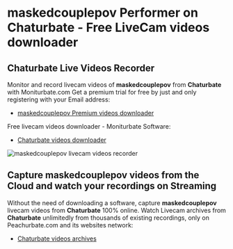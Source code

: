 # maskedcouplepov Performer on Chaturbate - Free LiveCam videos downloader

## Chaturbate Live Videos Recorder

Monitor and record livecam videos of **maskedcouplepov** from **Chaturbate** with Moniturbate.com
Get a premium trial for free by just and only registering with your Email address:
* [maskedcouplepov Premium videos downloader](https://moniturbate.com/request-demo-licence-key.html)

Free livecam videos downloader - Moniturbate Software:
* [Chaturbate videos downloader](https://moniturbate.com/moniturbate-download-software.html)

![maskedcouplepov livecam videos recorder](https://peachurnet.com/templates/moniturbate-software.png)


## Capture maskedcouplepov videos from the Cloud and watch your recordings on Streaming

Without the need of downloading a software, capture **maskedcouplepov** livecam videos from **Chaturbate** 100% online.
Watch Livecam archives from **Chaturbate** unlimitedly from thousands of existing recordings, only on Peachurbate.com and its websites network:
* [Chaturbate videos archives](https://peachurnet.com/)
